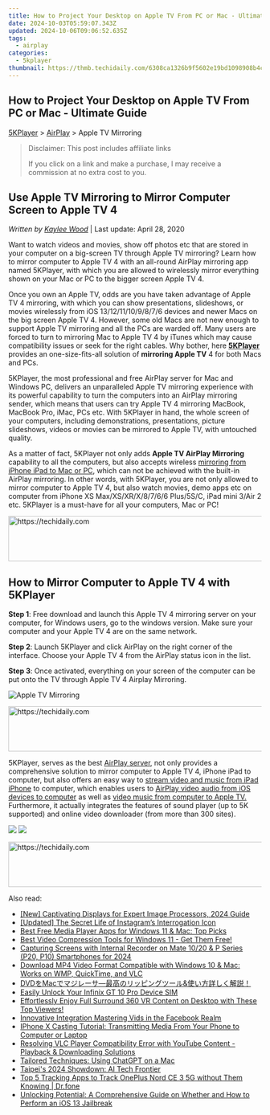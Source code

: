 ```yaml
---
title: How to Project Your Desktop on Apple TV From PC or Mac - Ultimate Guide
date: 2024-10-03T05:59:07.343Z
updated: 2024-10-06T09:06:52.635Z
tags:
  - airplay
categories:
  - 5kplayer
thumbnail: https://thmb.techidaily.com/6308ca1326b9f5602e19bd1098908b4cdc545e2ea53a869dc57cfed236317a58.png
---
```


## How to Project Your Desktop on Apple TV From PC or Mac - Ultimate Guide

[5KPlayer](https://tools.techidaily.com/5kplayer/products/) \> [AirPlay](https://tools.techidaily.com/5kplayer/airplay/) \> Apple TV Mirroring

>  Disclaimer: This post includes affiliate links
>
>  If you click on a link and make a purchase, I may receive a commission at no extra cost to you.
>

## Use Apple TV Mirroring to Mirror Computer Screen to Apple TV 4

 _Written by [Kaylee Wood](https://www.quora.com/profile/Amanda-Hu-21)_ | Last update: April 28, 2020

Want to watch videos and movies, show off photos etc that are stored in your computer on a big-screen TV through Apple TV mirroring? Learn how to mirror computer to Apple TV 4 with an all-round AirPlay mirroring app named 5KPlayer, with which you are allowed to wirelessly mirror everything shown on your Mac or PC to the bigger screen Apple TV 4\. 

Once you own an Apple TV, odds are you have taken advantage of Apple TV 4 mirroring, with which you can show presentations, slideshows, or movies wirelessly from iOS 13/12/11/10/9/8/7/6 devices and newer Macs on the big screen Apple TV 4\. However, some old Macs are not new enough to support Apple TV mirroring and all the PCs are warded off. Many users are forced to turn to mirroring Mac to Apple TV 4 by iTunes which may cause compatibility issues or seek for the right cables. Why bother, here [**5KPlayer**](https://tools.techidaily.com/5kplayer/products/) provides an one-size-fits-all solution of **mirroring Apple TV** 4 for both Macs and PCs. 

5KPlayer, the most professional and free AirPlay server for Mac and Windows PC, delivers an unparalleled Apple TV mirroring experience with its powerful capability to turn the computers into an AirPlay mirroring sender, which means that users can try Apple TV 4 mirroring MacBook, MacBook Pro, iMac, PCs etc. With 5KPlayer in hand, the whole screen of your computers, including demonstrations, presentations, picture slideshows, videos or movies can be mirrored to Apple TV, with untouched quality.

As a matter of fact, 5KPlayer not only adds **Apple TV AirPlay Mirroring** capability to all the computers, but also accepts wireless [mirroring from iPhone iPad to Mac or PC](https://tools.techidaily.com/5kplayer/airplay/), which can not be achieved with the built-in AirPlay mirroring. In other words, with 5KPlayer, you are not only allowed to mirror computer to Apple TV 4, but also watch movies, demo apps etc on computer from iPhone XS Max/XS/XR/X/8/7/6/6 Plus/5S/C, iPad mini 3/Air 2 etc. 5KPlayer is a must-have for all your computers, Mac or PC!

<!-- affiliate ads begin -->
<a href="https://appsumo.8odi.net/c/5597632/2123728/7443" target="_top" id="2123728">
  <img src="//a.impactradius-go.com/display-ad/7443-2123728" border="0" alt="https://techidaily.com" width="728" height="90"/>
</a>
<img height="0" width="0" src="https://appsumo.8odi.net/i/5597632/2123728/7443" style="position:absolute;visibility:hidden;" border="0" />
<!-- affiliate ads end -->

## How to Mirror Computer to Apple TV 4 with 5KPlayer

**Step 1**: Free download and launch this Apple TV 4 mirroring server on your computer, for Windows users, go to the windows version. Make sure your computer and your Apple TV 4 are on the same network.

**Step 2**: Launch 5KPlayer and click AirPlay on the right corner of the interface. Choose your Apple TV 4 from the AirPlay status icon in the list.

**Step 3**: Once activated, everything on your screen of the computer can be put onto the TV through Apple TV 4 Airplay Mirroring.

![Apple TV Mirroring](https://www.5kplayer.com/airplay/img/5kplayer-airplay.jpg) 

<!-- affiliate ads begin -->
<a href="https://appsumo.8odi.net/c/5597632/2087484/7443" target="_top" id="2087484">
  <img src="//a.impactradius-go.com/display-ad/7443-2087484" border="0" alt="https://techidaily.com" width="728" height="90"/>
</a>
<img height="0" width="0" src="https://appsumo.8odi.net/i/5597632/2087484/7443" style="position:absolute;visibility:hidden;" border="0" />
<!-- affiliate ads end -->

5KPlayer, serves as the best [AirPlay server](https://tools.techidaily.com/5kplayer/airplay/), not only provides a comprehensive solution to mirror computer to Apple TV 4, iPhone iPad to computer, but also offers an easy way to [stream video and music from iPad iPhone](https://tools.techidaily.com/5kplayer/airplay/) to computer, which enables users to [AirPlay video audio from iOS devices to computer](https://tools.techidaily.com/5kplayer/airplay/) as well as [video music from computer to Apple TV.](https://tools.techidaily.com/5kplayer/airplay/) Furthermore, it actually integrates the features of sound player (up to 5K supported) and online video downloader (from more than 300 sites). 

[![](https://www.5kplayer.com/airplay/../button/freedownbackmac.png)](https://tools.techidaily.com/5kplayer/products/) [![](https://www.5kplayer.com/airplay/../button/freedownwhitewin.png)](https://tools.techidaily.com/5kplayer/products/)

<!-- affiliate ads begin -->
<a href="https://aligracehair.sjv.io/c/5597632/1880976/19272" target="_top" id="1880976">
  <img src="//a.impactradius-go.com/display-ad/19272-1880976" border="0" alt="https://techidaily.com" width="728" height="90"/>
</a>
<img height="0" width="0" src="https://aligracehair.sjv.io/i/5597632/1880976/19272" style="position:absolute;visibility:hidden;" border="0" />
<!-- affiliate ads end -->

<ins class="adsbygoogle"
     style="display:block"
     data-ad-format="autorelaxed"
     data-ad-client="ca-pub-7571918770474297"
     data-ad-slot="1223367746"></ins>

<ins class="adsbygoogle"
     style="display:block"
     data-ad-client="ca-pub-7571918770474297"
     data-ad-slot="8358498916"
     data-ad-format="auto"
     data-full-width-responsive="true"></ins>

<span class="atpl-alsoreadstyle">Also read:</span>
<div><ul>
<li><a href="https://extra-hints.techidaily.com/new-captivating-displays-for-expert-image-processors-2024-guide/"><u>[New] Captivating Displays for Expert Image Processors, 2024 Guide</u></a></li>
<li><a href="https://instagram-videos.techidaily.com/updated-the-secret-life-of-instagrams-interrogation-icon/"><u>[Updated] The Secret Life of Instagram’s Interrogation Icon</u></a></li>
<li><a href="https://media-tips.techidaily.com/best-free-media-player-apps-for-windows-11-and-mac-top-picks/"><u>Best Free Media Player Apps for Windows 11 & Mac: Top Picks</u></a></li>
<li><a href="https://media-tips.techidaily.com/best-video-compression-tools-for-windows-11-get-them-free/"><u>Best Video Compression Tools for Windows 11 - Get Them Free!</u></a></li>
<li><a href="https://video-screen-grab.techidaily.com/capturing-screens-with-internal-recorder-on-mate-1020-and-p-series-p20-p10-smartphones-for-2024/"><u>Capturing Screens with Internal Recorder on Mate 10/20 & P Series (P20, P10) Smartphones for 2024</u></a></li>
<li><a href="https://media-tips.techidaily.com/download-mp4-video-format-compatible-with-windows-10-and-mac-works-on-wmp-quicktime-and-vlc/"><u>Download MP4 Video Format Compatible with Windows 10 & Mac: Works on WMP, QuickTime, and VLC</u></a></li>
<li><a href="https://blog-min.techidaily.com/1725290304717-dvdmacand/"><u>DVDをMacでマジレーサ―最高のリッピングツール&使い方詳しく解説！</u></a></li>
<li><a href="https://sim-unlock.techidaily.com/easily-unlock-your-infinix-gt-10-pro-device-sim-by-drfone-android/"><u>Easily Unlock Your Infinix GT 10 Pro Device SIM</u></a></li>
<li><a href="https://media-tips.techidaily.com/effortlessly-enjoy-full-surround-360-vr-content-on-desktop-with-these-top-viewers/"><u>Effortlessly Enjoy Full Surround 360 VR Content on Desktop with These Top Viewers!</u></a></li>
<li><a href="https://facebook-videos.techidaily.com/innovative-integration-mastering-vids-in-the-facebook-realm/"><u>Innovative Integration Mastering Vids in the Facebook Realm</u></a></li>
<li><a href="https://media-tips.techidaily.com/iphone-x-casting-tutorial-transmitting-media-from-your-phone-to-computer-or-laptop/"><u>IPhone X Casting Tutorial: Transmitting Media From Your Phone to Computer or Laptop</u></a></li>
<li><a href="https://media-tips.techidaily.com/resolving-vlc-player-compatibility-error-with-youtube-content-playback-and-downloading-solutions/"><u>Resolving VLC Player Compatibility Error with YouTube Content - Playback & Downloading Solutions</u></a></li>
<li><a href="https://tech-hub.techidaily.com/tailored-techniques-using-chatgpt-on-a-mac/"><u>Tailored Techniques: Using ChatGPT on a Mac</u></a></li>
<li><a href="https://games-able.techidaily.com/taipeis-2024-showdown-ai-tech-frontier/"><u>Taipei's 2024 Showdown: AI Tech Frontier</u></a></li>
<li><a href="https://android-location-track.techidaily.com/top-5-tracking-apps-to-track-oneplus-nord-ce-3-5g-without-them-knowing-drfone-by-drfone-virtual-android/"><u>Top 5 Tracking Apps to Track OnePlus Nord CE 3 5G without Them Knowing | Dr.fone</u></a></li>
<li><a href="https://media-tips.techidaily.com/unlocking-potential-a-comprehensive-guide-on-whether-and-how-to-perform-an-ios-13-jailbreak/"><u>Unlocking Potential: A Comprehensive Guide on Whether and How to Perform an iOS 13 Jailbreak</u></a></li>
</ul></div>

